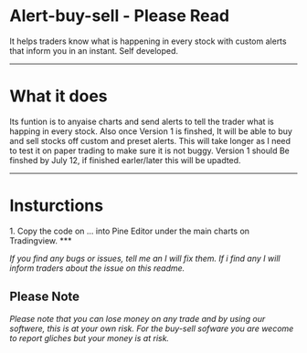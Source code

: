 # Alert-buy-sell - Please Read
<P1>It helps traders know what is happening in every stock with custom alerts that inform you in an instant. Self developed.</P1> 
***
<H1>What it does</H1>
<P1>Its funtion is to anyaise charts and send alerts to tell the trader what is happing in every stock.
Also once Version 1 is finshed, It will be able to buy and sell stocks off custom and preset alerts. 
This will take longer as I need to test it on paper trading to make sure it is not buggy.
Version 1 should Be finshed by July 12, if finished earler/later this will be upadted.</P1>

***
<H1>Insturctions</H1>
<P1>1. Copy the code on ... into Pine Editor under the main charts on Tradingview.</P1>
***


<i> If you find any bugs or issues, tell me an I will fix them. If i find any I will inform traders about the issue on this readme. </i>

<h2>Please Note</h2>
<i>Please note that you can lose money on any trade and by using our softwere, this is at your own risk. For the buy-sell sofware you are wecome to report gliches but your money is at risk.</i>
